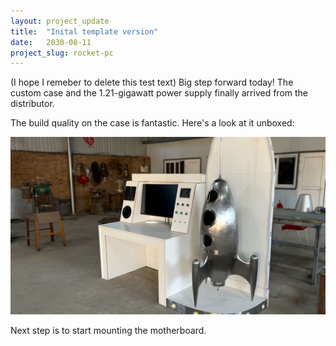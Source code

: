 ```yaml
---
layout: project_update
title:  "Inital template version"
date:   2030-08-11
project_slug: rocket-pc
---
```


(I hope I remeber to delete this test text)
Big step forward today! The custom case and the 1.21-gigawatt power supply finally arrived from the distributor.

The build quality on the case is fantastic. Here's a look at it unboxed:

![Photo of the new computer case](/assets/images/rocket-pc-case.jpg)

Next step is to start mounting the motherboard.